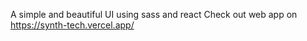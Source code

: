 A simple and beautiful UI using sass and react 
Check out web app on https://synth-tech.vercel.app/
